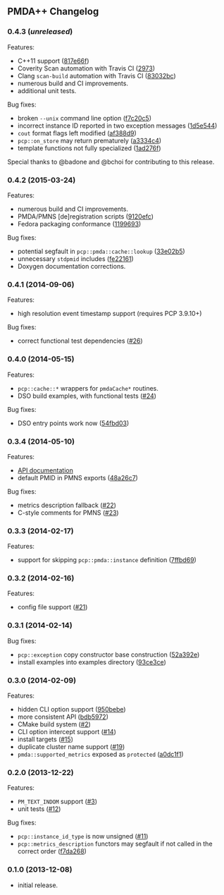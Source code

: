 ## PMDA++ Changelog

### 0.4.3 (_unreleased_)
Features:
- C++11 support ([817e66f](
  ../../commit/817e66f0ba5bf94cb2234216b33ebf86fba86bc0))
- Coverity Scan automation with Travis CI ([2973](
  https://scan.coverity.com/projects/2973))
- Clang `scan-build` automation with Travis CI ([83032bc](
  ../../commit/83032bcb11fa571de145054c4a97f3df3e342e42))
- numerous build and CI improvements.
- additional unit tests.

Bug fixes:
- broken `--unix` command line option ([f7c20c5](
  ../../commit/f7c20c5984a7a78c0255984357f55fcce9ae980e))
- incorrect instance ID reported in two exception messages ([1d5e544](
  ../../commit/1d5e544be3a8525dc2df333813304269135a69f5))
- `cout` format flags left modified ([af388d9](
  ../../commit/af388d9c8d878e2322d4fd0ce378e3d34fa84379))
- `pcp::on_store` may return prematurely ([a3334c4](
  ../../commit/a3334c42b27f88d7ef4410003b297e95d8da5675))
- template functions not fully specialized ([1ad276f](
  ../../commit/1ad276f889c5dd08f268c632c5d64b6dbfc9ffae))

Special thanks to @badone and @bchoi for contributing to this release.

### 0.4.2 (2015-03-24)
Features:
- numerous build and CI improvements.
- PMDA/PMNS [de]registration scripts ([9120efc](
  ../../commit/9120efcf0989b2001be3b4e08629ade47815565b))
- Fedora packaging conformance ([1199693](
  https://bugzilla.redhat.com/show_bug.cgi?id=1199693))

Bug fixes:
- potential segfault in `pcp::pmda::cache::lookup` ([33e02b5](
  ../../commit/33e02b53cc7ddd55dcfedb334bc650ad9c7b3c9a))
- unnecessary `stdpmid` includes ([fe22161](
  ../../commit/fe221616fcc9269fc39859177b36339157f4ec07))
- Doxygen documentation corrections.

### 0.4.1 (2014-09-06)
Features:
- high resolution event timestamp support (requires PCP 3.9.10+)

Bug fixes:
- correct functional test dependencies ([#26](../../issues/26))

### 0.4.0 (2014-05-15)
Features:
- `pcp::cache::*` wrappers for `pmdaCache*` routines.
- DSO build examples, with functional tests ([#24](../../issues/24))

Bug fixes:
- DSO entry points work now ([54fbd03](
  ../../commit/54fbd032a5d60fbe8445b3ed55a680034fc5d496))

### 0.3.4 (2014-05-10)
Features:
- [API documentation](http://pcolby.github.io/pcp-pmda-cpp/api/annotated.html)
- default PMID in PMNS exports ([48a26c7](
  ../../commit/c4aba3608f0f699b2df6c3d61e9f7df3aca859a0))

Bug fixes:
- metrics description fallback ([#22](../../issues/22))
- C-style comments for PMNS ([#23](../../issues/23))

### 0.3.3 (2014-02-17)
Features:
- support for skipping `pcp::pmda::instance` definition ([7ffbd69](
  ../../commit/7ffbd69ad7ea8aa182f2e4f1431f92267af83f1b))

### 0.3.2 (2014-02-16)
Features:
- config file support ([#21](../../issues/21))

### 0.3.1 (2014-02-14)
Bug fixes:
- `pcp::exception` copy constructor base construction ([52a392e](
  ../../commit/52a392e66922f53b4de4890256f4fb4f79438759))
- install examples into examples directory ([93ce3ce](
  ../../commit/93ce3cea24704bd74851ff3e92c78540dc12f4ee))

### 0.3.0 (2014-02-09)
Features:
- hidden CLI option support ([950bebe](
  ../../commit/950bebe5dca940fc8ae37bec8147425d6a099dd5))
- more consistent API ([bdb5972](
  ../../commit/bdb5972183cf7b0396ccbe938cb3c68ba3006bd8))
- CMake build system ([#2](../../issues/2))
- CLI option intercept support ([#14](../../issues/14))
- install targets ([#15](../../issues/15))
- duplicate cluster name support ([#19](../../issues/19))
- `pmda::supported_metrics` exposed as `protected` ([a0dc1f1](
  ../../commit/a0dc1f1b39cd6772afedd92242359ed443eed952))

### 0.2.0 (2013-12-22)
Features:
- `PM_TEXT_INDOM` support ([#3](../../issues/3))
- unit tests ([#12](../../issues/12))

Bug fixes:
- `pcp::instance_id_type` is now unsigned ([#11](../../issues/11))
- `pcp::metrics_description` functors may segfault if not called in the correct
  order ([f7da268](../../commit/f7da2685b426410904fae2e9a8f24619685eb0b4))

### 0.1.0 (2013-12-08)
- initial release.
